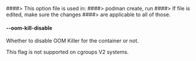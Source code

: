 ####> This option file is used in:
####>   podman create, run
####> If file is edited, make sure the changes
####> are applicable to all of those.
#### **--oom-kill-disable**

Whether to disable OOM Killer for the container or not.

This flag is not supported on cgroups V2 systems.
